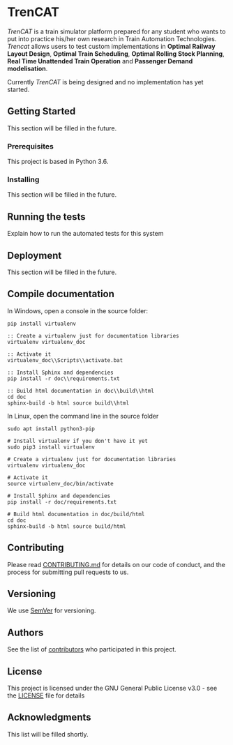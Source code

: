 # TrenCAT

*TrenCAT* is a train simulator platform prepared for any student who wants to put into practice his/her own research in Train Automation Technologies. *Trencat* allows users to test custom implementations in **Optimal Railway Layout Design**, **Optimal Train Scheduling**, **Optimal Rolling Stock Planning**, **Real Time Unattended Train Operation** and **Passenger Demand modelisation**.

Currently *TrenCAT* is being designed and no implementation has yet started.

## Getting Started

This section will be filled in the future.

### Prerequisites

This project is based in Python 3.6.

### Installing

This section will be filled in the future.

## Running the tests

Explain how to run the automated tests for this system

## Deployment

This section will be filled in the future.

## Compile documentation

In Windows, open a console in the source folder:

```::Install virtualenv if you don't have it yet
pip install virtualenv

:: Create a virtualenv just for documentation libraries
virtualenv virtualenv_doc

:: Activate it
virtualenv_doc\\Scripts\\activate.bat

:: Install Sphinx and dependencies
pip install -r doc\\requirements.txt

:: Build html documentation in doc\\build\\html
cd doc
sphinx-build -b html source build\\html
```

In Linux, open the command line in the source folder

```#Install pip if you don't have it yet
sudo apt install python3-pip

# Install virtualenv if you don't have it yet
sudo pip3 install virtualenv

# Create a virtualenv just for documentation libraries
virtualenv virtualenv_doc

# Activate it
source virtualenv_doc/bin/activate

# Install Sphinx and dependencies
pip install -r doc/requirements.txt

# Build html documentation in doc/build/html
cd doc
sphinx-build -b html source build/html
```

## Contributing

Please read [CONTRIBUTING.md](https://github.com/Joptim/Trencat/blob/master/CONTRIBUTING.md) for details on our code of conduct, and the process for submitting pull requests to us.

## Versioning

We use [SemVer](http://semver.org/) for versioning.

## Authors

See the list of [contributors](https://github.com/Joptim/Trencat/graphs/contributors) who participated in this project.

## License

This project is licensed under the GNU General Public License v3.0 - see the [LICENSE](LICENSE) file for details

## Acknowledgments

This list will be filled shortly.